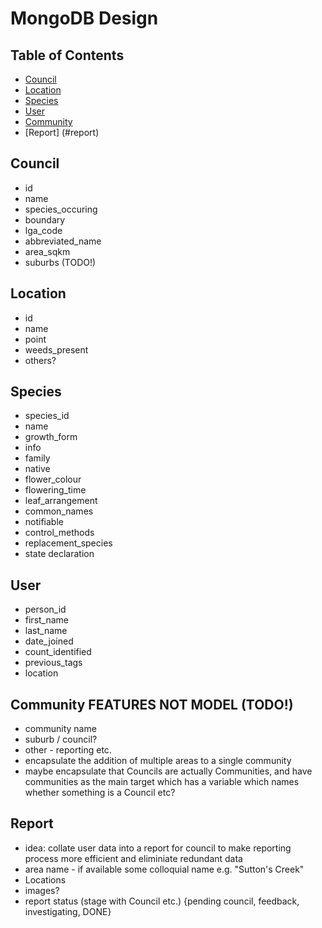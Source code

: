 # MongoDB Design

## Table of Contents

- [Council](#council)
- [Location](#location)
- [Species](#species)
- [User](#user)
- [Community](#community)
- [Report] (#report)

## Council <a name = "council"></a>

- id
- name
- species_occuring
- boundary 
- lga_code
- abbreviated_name
- area_sqkm
- suburbs (TODO!)

## Location <a name = "location"></a>

- id 
- name 
- point 
- weeds_present
- others?

## Species <a name = "species"></a>

- species_id
- name
- growth_form
- info
- family 
- native 
- flower_colour 
- flowering_time 
- leaf_arrangement 
- common_names 
- notifiable 
- control_methods 
- replacement_species 
- state declaration 

## User <a name = "user"></a>

- person_id
- first_name 
- last_name 
- date_joined 
- count_identified 
- previous_tags 
- location

## Community FEATURES NOT MODEL (TODO!) <a name="community"></a>

- community name
- suburb / council?
- other - reporting etc.
- encapsulate the addition of multiple areas to a single community
- maybe encapsulate that Councils are actually Communities, 
and have communities as the main target which has a variable 
which names whether something is a Council etc? 

## Report <a name="report"></a>
- idea: collate user data into a report for council to make reporting process more efficient and eliminiate redundant data
- area name - if available some colloquial name e.g. "Sutton's Creek" 
- Locations 
- images?
- report status (stage with Council etc.) {pending council, feedback, investigating, DONE} 
 